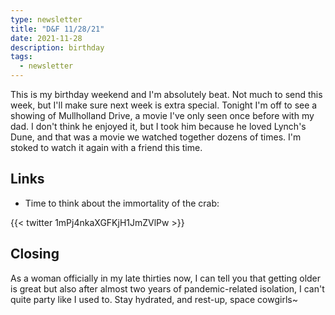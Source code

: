 ```yaml
---
type: newsletter
title: "D&F 11/28/21"
date: 2021-11-28
description: birthday
tags:
  - newsletter
---
```


This is my birthday weekend and I'm absolutely beat. Not much to send this week, but I'll make sure next week is extra special. Tonight I'm off to see a showing of Mullholland Drive, a movie I've only seen once before with my dad. I don't think he enjoyed it, but I took him because he loved Lynch's Dune, and that was a movie we watched together dozens of times. I'm stoked to watch it again with a friend this time.

## Links

- Time to think about the immortality of the crab:

{{< twitter 1mPj4nkaXGFKjH1JmZVlPw >}}

## Closing

As a woman officially in my late thirties now, I can tell you that getting older is great but also after almost two years of pandemic-related isolation, I can't quite party like I used to. Stay hydrated, and rest-up, space cowgirls~